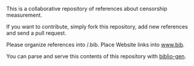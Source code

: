 This is a collaborative repository of references about censorship measurement.

If you want to contribute, simply fork this repository, add new references and
send a pull request.

Please organize references into <conference>/<year>.bib. Place Website links
into www.bib.

You can parse and serve this contents of this repository with
[biblio-gen](https://github.com/gtnoise/biblio-gen).

